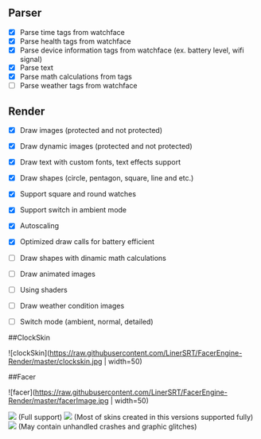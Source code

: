 
Parser
------------

- [x] Parse time tags from watchface
- [x]  Parse health tags from watchface
- [x] Parse device information tags from watchface (ex. battery level, wifi signal)
- [x] Parse text
- [x] Parse math calculations from tags
- [ ]  Parse weather tags from watchface

Render
------------
- [x] Draw images (protected and not protected)
- [x] Draw dynamic images (protected and not protected)
- [x] Draw text with custom fonts, text effects support
- [x] Draw shapes (circle, pentagon, square, line and etc.)
- [x] Support square and round watches
- [x] Support switch in ambient mode
- [x] Autoscaling
- [x] Optimized draw calls for battery efficient
- [ ] Draw shapes with dinamic math calculations
- [ ] Draw animated images
- [ ] Using shaders
- [ ] Draw weather condition images
- [ ] Switch mode (ambient, normal, detailed)


##ClockSkin

![clockSkin](https://raw.githubusercontent.com/LinerSRT/FacerEngine-Render/master/clockskin.jpg | width=50)

##Facer

![facer](https://raw.githubusercontent.com/LinerSRT/FacerEngine-Render/master/facerImage.jpg | width=50)


![](https://img.shields.io/badge/Facer%20support-1%20--%202.2-green) (Full support)
![](https://img.shields.io/badge/Facer%20suport-3%20--%204-yellowgreen) (Most of skins created in this versions supported fully)
![](https://img.shields.io/badge/Facer%20suport-5%20%2B-orange) (May contain unhandled crashes and graphic glitches)



